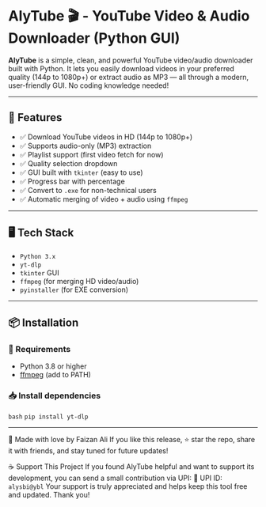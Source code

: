 # AlyTube 🎬 - YouTube Video & Audio Downloader (Python GUI)

**AlyTube** is a simple, clean, and powerful YouTube video/audio downloader built with Python. It lets you easily download videos in your preferred quality (144p to 1080p+) or extract audio as MP3 — all through a modern, user-friendly GUI. No coding knowledge needed!

---

## 🚀 Features

- ✅ Download YouTube videos in HD (144p to 1080p+)
- ✅ Supports audio-only (MP3) extraction
- ✅ Playlist support (first video fetch for now)
- ✅ Quality selection dropdown
- ✅ GUI built with `tkinter` (easy to use)
- ✅ Progress bar with percentage
- ✅ Convert to `.exe` for non-technical users
- ✅ Automatic merging of video + audio using `ffmpeg`

---

## 🖥 Tech Stack

- `Python 3.x`
- `yt-dlp`
- `tkinter` GUI
- `ffmpeg` (for merging HD video/audio)
- `pyinstaller` (for EXE conversion)

---

## 📦 Installation

### 🔧 Requirements

- Python 3.8 or higher
- [ffmpeg](https://ffmpeg.org/download.html) (add to PATH)

### 📥 Install dependencies

`bash`
`pip install yt-dlp`

---

🙌 Made with love by Faizan Ali
If you like this release, ⭐ star the repo, share it with friends, and stay tuned for future updates!

☕ Support This Project
If you found AlyTube helpful and want to support its development, you can send a small contribution via UPI:
💖 UPI ID: `alysbi@ybl`
Your support is truly appreciated and helps keep this tool free and updated. Thank you!
